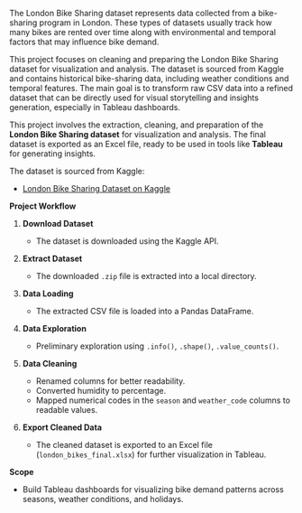 The London Bike Sharing dataset represents data collected from a bike-sharing program in London. These types of datasets usually track how many bikes are rented over time along with environmental and temporal factors that may influence bike demand.

This project focuses on cleaning and preparing the London Bike Sharing dataset for visualization and analysis. The dataset is sourced from Kaggle and contains historical bike-sharing data, including weather conditions and temporal features. The main goal is to transform raw CSV data into a refined dataset that can be directly used for visual storytelling and insights generation, especially in Tableau dashboards.

This project involves the extraction, cleaning, and preparation of the **London Bike Sharing dataset** for visualization and analysis. The final dataset is exported as an Excel file, ready to be used in tools like **Tableau** for generating insights.

The dataset is sourced from Kaggle:
- [London Bike Sharing Dataset on Kaggle](https://www.kaggle.com/datasets/hmavrodiev/london-bike-sharing-dataset)

**Project Workflow**

1. **Download Dataset**
   - The dataset is downloaded using the Kaggle API.

2. **Extract Dataset**
   - The downloaded `.zip` file is extracted into a local directory.

3. **Data Loading**
   - The extracted CSV file is loaded into a Pandas DataFrame.

4. **Data Exploration**
   - Preliminary exploration using `.info()`, `.shape()`, `.value_counts()`.

5. **Data Cleaning**
   - Renamed columns for better readability.
   - Converted humidity to percentage.
   - Mapped numerical codes in the `season` and `weather_code` columns to readable values.

6. **Export Cleaned Data**
   - The cleaned dataset is exported to an Excel file (`london_bikes_final.xlsx`) for further visualization in Tableau.
  
**Scope**
- Build Tableau dashboards for visualizing bike demand patterns across seasons, weather conditions, and holidays.
